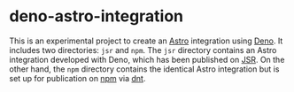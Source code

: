 # deno-astro-integration

This is an experimental project to create an [Astro](https://astro.build/) integration using [Deno](https://deno.com/). It includes two directories: `jsr` and `npm`. The `jsr` directory contains an Astro integration developed with Deno, which has been published on [JSR](https://jsr.io/). On the other hand, the `npm` directory contains the identical Astro integration but is set up for publication on [npm](https://www.npmjs.com/) via [dnt](https://github.com/denoland/dnt).
